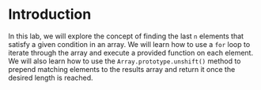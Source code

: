 # Introduction

In this lab, we will explore the concept of finding the last `n` elements that satisfy a given condition in an array. We will learn how to use a `for` loop to iterate through the array and execute a provided function on each element. We will also learn how to use the `Array.prototype.unshift()` method to prepend matching elements to the results array and return it once the desired length is reached.

